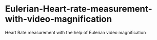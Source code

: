 # Eulerian-Heart-rate-measurement-with-video-magnification
Heart Rate measurement with the help of Eulerian video magnification
